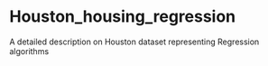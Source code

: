 # Houston_housing_regression
A detailed description on Houston dataset representing Regression algorithms
